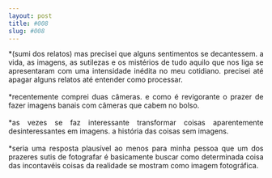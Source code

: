 ```yaml
---
layout: post
title: #008
slug: #008
---
```


<p class="description" style="text-align: justify;">
*(sumi dos relatos) mas precisei que alguns sentimentos se decantessem. a vida, as imagens, as sutilezas e os mistérios de tudo aquilo que nos liga se apresentaram com uma intensidade inédita no meu cotidiano. precisei até apagar alguns relatos até entender como processar.
<br>
<br>
*recentemente comprei duas câmeras. e como é revigorante o prazer de fazer imagens banais com câmeras que cabem no bolso.
<br>
<br>
*as vezes se faz interessante transformar coisas aparentemente desinteressantes em imagens. a história das coisas sem imagens.
<br>
<br>
*seria uma resposta plausível ao menos para minha pessoa que um dos prazeres sutis de fotografar é basicamente buscar como determinada coisa das incontavéis coisas da realidade se mostram como imagem fotográfica.
<br>
<br>
